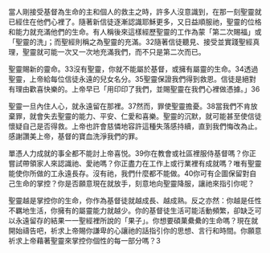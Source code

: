 當人剛接受基督為生命的主和個人的救主之時，許多人沒意識到，在那一刻聖靈就已經住在他們心裡了。隨著新信徒逐漸認識耶穌更多，又日益順服祂，聖靈的位格和能力就充滿他們的生命。有人稱後來這樣經歷聖靈的工作為蒙「第二次賜福」或「聖靈的洗」；而聖經則稱之為聖靈的充滿。32隨著信徒聽見、接受並實踐聖經真理，聖靈就可能一次又一次地充滿我們，而不只是第二次而已。

聖靈賜新的靈命。33沒有聖靈，你就不能屬於基督，或擁有屬靈的生命。34透過聖靈，上帝給每位信徒永遠的兒女名分。35聖靈保證我們得到救恩。信徒是絕對有理由歡喜快樂的。上帝早已「用印印了我們，並賜聖靈在我們心裡做憑據。」36

聖靈一旦內住人心，就永遠留在那裡。37然而，罪使聖靈擔憂。38當我們不肯放棄罪，就會失去聖靈的能力、平安、仁愛和喜樂。聖靈的沉默，就可能甚至使信徒懷疑自己是否得救。上帝也許會慈憐地容許這種失落感持續，直到我們悔改為止。感謝讚美上帝，基督的寶血洗淨我們的罪。

單憑人力成就的事全都不能討上帝喜悦。39你在教會或社區裡服侍基督嗎？你正嘗試帶領家人來認識祂、愛祂嗎？你正盡力在工作上或行業裡有成就嗎？唯有聖靈能使你所做的工永遠長存。沒有祂，我們什麼都不能做。40你可有企圖保留對自己生命的掌控？你是否願意現在就放手，刻意地向聖靈降服，讓祂來指引你呢？

聖靈越是掌控你的生命，你作為基督徒就越成長、越成熟。反之亦然：你越是任性不羈地生活，你擁有的屬靈能力就越少。你的基督徒生活可能活動頻繁，卻缺乏可以永遠留存的結果一一聖經裡所說的「果子」。你想要碩菓纍纍的生命嗎？現在就開始禱告吧，祈求上帝賜你謙卑的心讓祂的話指引你的思想、言行和時間。你願意祈求上帝藉著聖靈來掌控你個性的每一部分嗎？3
